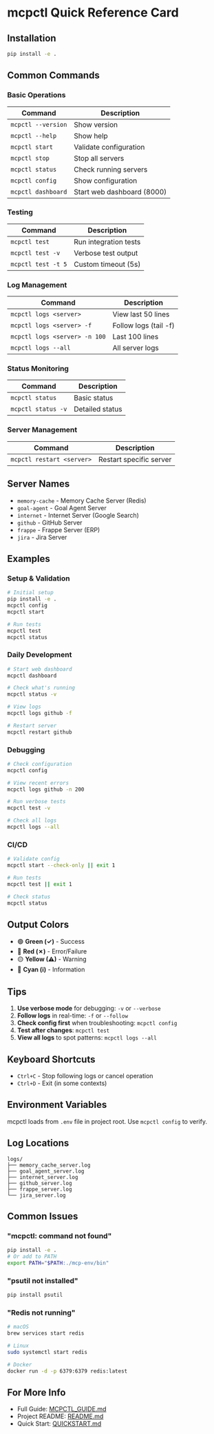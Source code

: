 # mcpctl Quick Reference Card

## Installation

```bash
pip install -e .
```

## Common Commands

### Basic Operations

| Command            | Description                |
| ------------------ | -------------------------- |
| `mcpctl --version` | Show version               |
| `mcpctl --help`    | Show help                  |
| `mcpctl start`     | Validate configuration     |
| `mcpctl stop`      | Stop all servers           |
| `mcpctl status`    | Check running servers      |
| `mcpctl config`    | Show configuration         |
| `mcpctl dashboard` | Start web dashboard (8000) |

### Testing

| Command            | Description           |
| ------------------ | --------------------- |
| `mcpctl test`      | Run integration tests |
| `mcpctl test -v`   | Verbose test output   |
| `mcpctl test -t 5` | Custom timeout (5s)   |

### Log Management

| Command                       | Description           |
| ----------------------------- | --------------------- |
| `mcpctl logs <server>`        | View last 50 lines    |
| `mcpctl logs <server> -f`     | Follow logs (tail -f) |
| `mcpctl logs <server> -n 100` | Last 100 lines        |
| `mcpctl logs --all`           | All server logs       |

### Status Monitoring

| Command            | Description     |
| ------------------ | --------------- |
| `mcpctl status`    | Basic status    |
| `mcpctl status -v` | Detailed status |

### Server Management

| Command                   | Description             |
| ------------------------- | ----------------------- |
| `mcpctl restart <server>` | Restart specific server |

## Server Names

- `memory-cache` - Memory Cache Server (Redis)
- `goal-agent` - Goal Agent Server
- `internet` - Internet Server (Google Search)
- `github` - GitHub Server
- `frappe` - Frappe Server (ERP)
- `jira` - Jira Server

## Examples

### Setup & Validation

```bash
# Initial setup
pip install -e .
mcpctl config
mcpctl start

# Run tests
mcpctl test
mcpctl status
```

### Daily Development

```bash
# Start web dashboard
mcpctl dashboard

# Check what's running
mcpctl status -v

# View logs
mcpctl logs github -f

# Restart server
mcpctl restart github
```

### Debugging

```bash
# Check configuration
mcpctl config

# View recent errors
mcpctl logs github -n 200

# Run verbose tests
mcpctl test -v

# Check all logs
mcpctl logs --all
```

### CI/CD

```bash
# Validate config
mcpctl start --check-only || exit 1

# Run tests
mcpctl test || exit 1

# Check status
mcpctl status
```

## Output Colors

- 🟢 **Green (✓)** - Success
- 🔴 **Red (✗)** - Error/Failure
- 🟡 **Yellow (⚠)** - Warning
- 🔵 **Cyan (ℹ)** - Information

## Tips

1. **Use verbose mode** for debugging: `-v` or `--verbose`
2. **Follow logs** in real-time: `-f` or `--follow`
3. **Check config first** when troubleshooting: `mcpctl config`
4. **Test after changes**: `mcpctl test`
5. **View all logs** to spot patterns: `mcpctl logs --all`

## Keyboard Shortcuts

- `Ctrl+C` - Stop following logs or cancel operation
- `Ctrl+D` - Exit (in some contexts)

## Environment Variables

mcpctl loads from `.env` file in project root. Use `mcpctl config` to verify.

## Log Locations

```
logs/
├── memory_cache_server.log
├── goal_agent_server.log
├── internet_server.log
├── github_server.log
├── frappe_server.log
└── jira_server.log
```

## Common Issues

### "mcpctl: command not found"

```bash
pip install -e .
# Or add to PATH
export PATH="$PATH:./mcp-env/bin"
```

### "psutil not installed"

```bash
pip install psutil
```

### "Redis not running"

```bash
# macOS
brew services start redis

# Linux
sudo systemctl start redis

# Docker
docker run -d -p 6379:6379 redis:latest
```

## For More Info

- Full Guide: [MCPCTL_GUIDE.md](MCPCTL_GUIDE.md)
- Project README: [README.md](README.md)
- Quick Start: [QUICKSTART.md](QUICKSTART.md)
